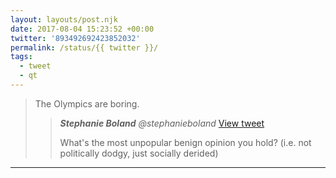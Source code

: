 ```yaml
---
layout: layouts/post.njk
date: 2017-08-04 15:23:52 +00:00
twitter: '893492692423852032'
permalink: /status/{{ twitter }}/
tags: 
  - tweet
  - qt
---
```


> The Olympics are boring.
> 
> > <cite>**Stephanie Boland** @stephanieboland</cite> [View tweet](https://twitter.com/stephanieboland/status/893117089799692288)
> > 
> > What's the most unpopular benign opinion you hold? (i.e. not politically dodgy, just socially derided)

---
